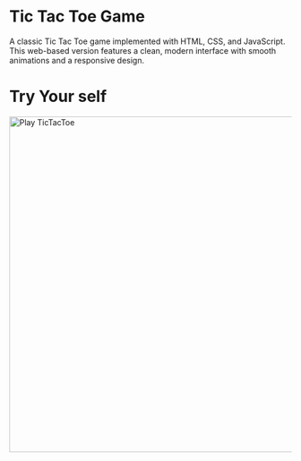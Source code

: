 # Tic Tac Toe Game
A classic Tic Tac Toe game implemented with HTML, CSS, and JavaScript. This web-based version features a clean, modern interface with smooth animations and a responsive design.

# Try Your self
<a href="https://tiktaktoee.netlify.app/" target="_blank">
  <img src="https://i.imgur.com/eelYSaI.png" alt="Play TicTacToe" style="width:600px; height:auto; display:block;">
</a>

